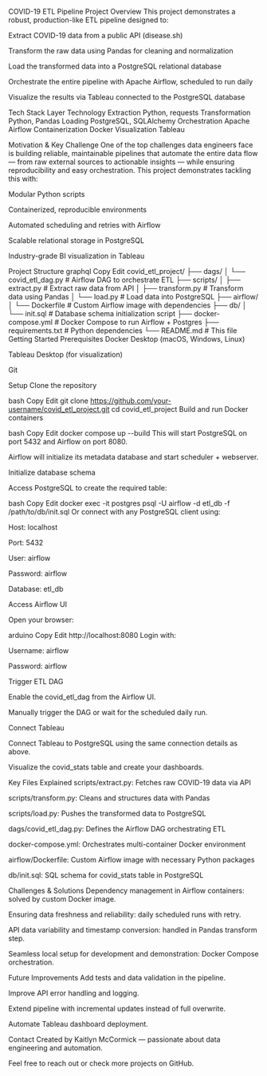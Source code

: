COVID-19 ETL Pipeline Project
Overview
This project demonstrates a robust, production-like ETL pipeline designed to:

Extract COVID-19 data from a public API (disease.sh)

Transform the raw data using Pandas for cleaning and normalization

Load the transformed data into a PostgreSQL relational database

Orchestrate the entire pipeline with Apache Airflow, scheduled to run daily

Visualize the results via Tableau connected to the PostgreSQL database

Tech Stack
Layer	Technology
Extraction	Python, requests
Transformation	Python, Pandas
Loading	PostgreSQL, SQLAlchemy
Orchestration	Apache Airflow
Containerization	Docker
Visualization	Tableau

Motivation & Key Challenge
One of the top challenges data engineers face is building reliable, maintainable pipelines that automate the entire data flow — from raw external sources to actionable insights — while ensuring reproducibility and easy orchestration. This project demonstrates tackling this with:

Modular Python scripts

Containerized, reproducible environments

Automated scheduling and retries with Airflow

Scalable relational storage in PostgreSQL

Industry-grade BI visualization in Tableau

Project Structure
graphql
Copy
Edit
covid_etl_project/
├── dags/
│   └── covid_etl_dag.py        # Airflow DAG to orchestrate ETL
├── scripts/
│   ├── extract.py              # Extract raw data from API
│   ├── transform.py            # Transform data using Pandas
│   └── load.py                 # Load data into PostgreSQL
├── airflow/
│   └── Dockerfile              # Custom Airflow image with dependencies
├── db/
│   └── init.sql                # Database schema initialization script
├── docker-compose.yml          # Docker Compose to run Airflow + Postgres
├── requirements.txt            # Python dependencies
└── README.md                   # This file
Getting Started
Prerequisites
Docker Desktop (macOS, Windows, Linux)

Tableau Desktop (for visualization)

Git

Setup
Clone the repository

bash
Copy
Edit
git clone https://github.com/your-username/covid_etl_project.git
cd covid_etl_project
Build and run Docker containers

bash
Copy
Edit
docker compose up --build
This will start PostgreSQL on port 5432 and Airflow on port 8080.

Airflow will initialize its metadata database and start scheduler + webserver.

Initialize database schema

Access PostgreSQL to create the required table:

bash
Copy
Edit
docker exec -it postgres psql -U airflow -d etl_db -f /path/to/db/init.sql
Or connect with any PostgreSQL client using:

Host: localhost

Port: 5432

User: airflow

Password: airflow

Database: etl_db

Access Airflow UI

Open your browser:

arduino
Copy
Edit
http://localhost:8080
Login with:

Username: airflow

Password: airflow

Trigger ETL DAG

Enable the covid_etl_dag from the Airflow UI.

Manually trigger the DAG or wait for the scheduled daily run.

Connect Tableau

Connect Tableau to PostgreSQL using the same connection details as above.

Visualize the covid_stats table and create your dashboards.

Key Files Explained
scripts/extract.py: Fetches raw COVID-19 data via API

scripts/transform.py: Cleans and structures data with Pandas

scripts/load.py: Pushes the transformed data to PostgreSQL

dags/covid_etl_dag.py: Defines the Airflow DAG orchestrating ETL

docker-compose.yml: Orchestrates multi-container Docker environment

airflow/Dockerfile: Custom Airflow image with necessary Python packages

db/init.sql: SQL schema for covid_stats table in PostgreSQL

Challenges & Solutions
Dependency management in Airflow containers: solved by custom Docker image.

Ensuring data freshness and reliability: daily scheduled runs with retry.

API data variability and timestamp conversion: handled in Pandas transform step.

Seamless local setup for development and demonstration: Docker Compose orchestration.

Future Improvements
Add tests and data validation in the pipeline.

Improve API error handling and logging.

Extend pipeline with incremental updates instead of full overwrite.

Automate Tableau dashboard deployment.

Contact
Created by Kaitlyn McCormick — passionate about data engineering and automation.

Feel free to reach out or check more projects on GitHub.